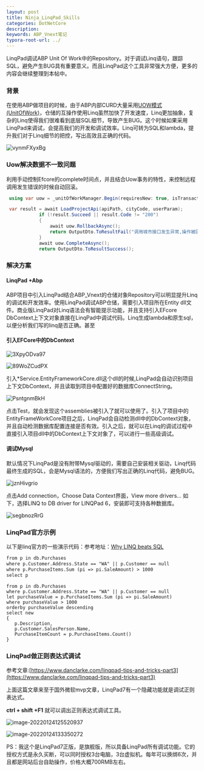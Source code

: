 ```yaml
---
layout: post
title: Ninja_LinqPad_Skills
categories: DotNetCore
description: 
keywords: ABP_Vnext笔记
typora-root-url: ../
---
```


LinqPad调试ABP Unit Of Work中的Repository。对于调试Linq语句，跟踪SQL，避免产生BUG具有重要意义。而且LinqPad这个工具非常强大方便，更多的内容会继续整理到本帖中。

### 背景

在使用ABP做项目的时候，由于ABP内部CURD大量采用[UOW模式(UnitOfWork)](https://docs.microsoft.com/en-us/aspnet/mvc/overview/older-versions/getting-started-with-ef-5-using-mvc-4/implementing-the-repository-and-unit-of-work-patterns-in-an-asp-net-mvc-application)，仓储的互操作使用Linq虽然加快了开发速度，Linq更加抽象，复杂的Linq使得我们很难看到底层SQL细节，导致产生BUG。这个时候如果采用LinqPad来调试，会提高我们的开发和调试效率。Linq可转为SQL和lambda，提升我们对于Linq细节的把控，写出高效且正确的代码。

![vynmFXyxBg](/images/posts/vynmFXyxBg.png)

### Uow解决数据不一致问题

利用手动控制Efcore的complete时间点，并且结合Uow事务的特性，来控制远程调用发生错误的时候自动回滚。

````c#
 using var uow = _unitOfWorkManager.Begin(requiresNew: true, isTransactional: true, timeout: 15000);

 var result = await LoadProjectApi(apiPath, cityCode, userParam);
            if (!result.Succeed || result.Code != "200")
            {
                await uow.RollbackAsync();
                return OutputDto.ToResultFail("调用城市接口发生异常,操作被回滚");
            }
            await uow.CompleteAsync();
            return OutputDto.ToResultSuccess();
````



### 解决方案

#### LinqPad +Abp

ABP项目中引入LinqPad结合ABP_Vnext的仓储对象Repository可以明显提升Linq的调试和开发效率。使用LinqPad调试ABP仓储，需要引入项目所在Entity dll文件。商业版LinqPad对Linq语法会有智能提示功能，并且支持引入EFcore DbContext上下文对象直接在LinqPad中调试代码。Linq生成lambda和原生sql，以便分析我们写的linq是否正确。甚至

#### 引入EFCore中的DbContext

![3XpyODva97](/images/posts/3XpyODva97.png)



![89WoZCudPX](/images/posts/89WoZCudPX.png)

引入*Service.EntityFrameworkCore.dll这个dll的时候,LinqPad会自动识别项目上下文DbContext，并且读取到项目中配置好的数据库ConnectString。

![PsntgnmBkH](/images/posts/PsntgnmBkH.png)

点击Test，就会发现这个assemblies被引入了就可以使用了。引入了项目中的EntityFrameWorkCore项目之后，LinqPad会自动检测dll中的DbContext对象，并且自动检测数据库配置连接是否有效。引入之后，就可以在Linq的调试过程中直接引入项目dll中的DbContext上下文对象了，可以进行一些高级调试。

#### 调试Mysql

默认情况下LinqPad是没有附带Mysql驱动的，需要自己安装相关驱动，Linq代码最终生成的SQL，会是Mysql语法的，方便我们写出正确的Linq代码，避免BUG。

![jznHivgrio](/images/posts/jznHivgrio.png)

点击Add connection，Choose Data Context界面，View more drivers...   如下，选择LINQ to DB driver for LINQPad 6，安装即可支持各种数据库。

![segbnozRrG](/images/posts/segbnozRrG.png)

### LinqPad官方示例

以下是linq官方的一些演示代码：参考地址：[Why LINQ beats SQL](https://www.linqpad.net/WhyLINQBeatsSQL.aspx)

```tex
from p in db.Purchases
where p.Customer.Address.State == "WA" || p.Customer == null
where p.PurchaseItems.Sum (pi => pi.SaleAmount) > 1000
select p
```

```te
from p in db.Purchases
where p.Customer.Address.State == "WA" || p.Customer == null
let purchaseValue = p.PurchaseItems.Sum (pi => pi.SaleAmount)
where purchaseValue > 1000
orderby purchaseValue descending
select new
{
   p.Description,
   p.Customer.SalesPerson.Name,
   PurchaseItemCount = p.PurchaseItems.Count()
}
```

### LinqPad做正则表达式调试

参考文章:[https://www.danclarke.com/linqpad-tips-and-tricks-part3](https://www.danclarke.com/linqpad-tips-and-tricks-part3)

上面这篇文章来至于国外微软mvp文章，LinqPad7有一个隐藏功能就是调试正则表达式。

**ctrl + shift +F1**  就可以调出正则表达式调试工具。

![image-20220124125520937](/images/posts/image-20220124125520937.png)

![image-20220124133350272](/images/posts/image-20220124133350272.png)

PS：我这个是LinqPad7正版，是旗舰版，所以具备LinqPad所有调试功能。它的授权方式是永久买断，可以同时授权3台电脑，3台虚拟机。每年可以换绑6次，并且都是网站后台自助操作，价格大概700RMB左右。

